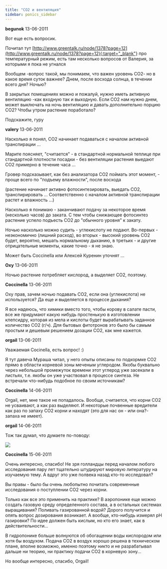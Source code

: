 ```yaml
---
title: "CO2 и вентиляция"
sidebar: ponics_sidebar
---
```


**begunok** 13-06-2011

Вот еще есть вопросик. 

Почитал тут [http://www.greentalk.ru/node/1378?page=12](http://www.greentalk.ru/node/1378?page=12){:target="_blank"} про температурный режим, есть там несколько вопросов от Валерия, за которыми я пока не угнался

Вообщем -вопрос такой, мы понимаем, что важен уровень СО2- но в какое время суток важнее? Днем, после восхода солнца, в течении всего дня? Ночью?

В закрытых помещениях можно и пожалуй, нужно иметь активную вентиляцию -как входную так и выходную. Если СО2 нам нужно днем, может выключать на ночь вентиляцию и давать дополнительно порцию СО2? Чтобы утром растение поработало?

Подскажите, гуру


**valery** 13-06-2011

Насколько я понял, СО2 начинает подаваться с началом активной транспирации ...

Марите поясняет, "считается" - в стандартной нормальной теплице при стандартной плотности посадки - без вентиляции растения выедают СО2 примерно в течение часа ...

Гровер подсказывает, как без анализатора СО2 поймать этот момент, - проще всего по "подъему влажности", после восхода

(растение начинает активно фотосинтезировать, выедать СО2, транспирировать ... Соответственно с началом активной транспирации растет и влажность ...)

Насколько я понимаю - заканчивают подачу за некоторое время (несколько часов) до заката. С тем чтобы снижающее фотосинтез растение успело подъесть СО2 до "обычного уровня" к закату.

Ночью насколько можно судить - углекислоту не подают. Во-первых - неэкономично (лишний расход), во вторых - высокий уровень СО2 будет, вероятно, мешать нормальному дыханию, в третьих - и другие отрицательные моменты, какие точно - я не знаю. 

Может быть Coccinella или Алексей Куренин уточнят ...


**Oxy** 13-06-2011

Ночью растение потребляет кислород, а выделяет СО2, поэтому.


**Coccinella** 13-06-2011

Оху прав, зачем ночью подавать СО2, если она (углекислота) не используется? Да еще и выделяется в процессе дыхания?

Я все надеюсь, что химики вместо того, чтобы корову в салате пасти, все же придумают какую нибудь простенькую в изготовлении клепсидру, которая из мела и кислоты будет вырабатывать заданное количество СО2 (г/ч). Для бытовых фитотронов это было бы самым простым и дешевым решением дозации СО2, как мне кажется.


**orgail** 13-06-2011

Уважаемая Cocinella, есть вопрос! :)

Я тут давеча Мураша читал, у него опыты описаны по подкормке СО2 прямо в области корневой зоны меченым углеродом. Якобы буквально через небольшой промежуток времени этот углерод уже засекали в листьях, т.е. якобы он уже участвовал в процессе синтеза. Не встречали что-нибудь подобное по своим источникам? 


**Coccinella** 14-06-2011

Orgail, нет, мне такое не попадалось. Вообще, считается, что корни СО2 не усваивают, а как раз выделяют. И некоторые почвенные вредители как раз по запаху СО2 корни и находят (это для нас он - или она?- запаха не имеет). 


**orgail** 14-06-2011

Тож так думал, что думаете по-поводу:

![](http://lh6.googleusercontent.com/-Z9LYePZrjOw/TfesjH62tNI/AAAAAAAABpM/yCuEkgo4Ikk/s720/p0033.jpg)


**Coccinella** 15-06-2011

Очень интересно, спасибо! Не зря голландцы перед началом любого исследования пару лет тщательно штудируют мировую литературу на изучаемую тему. А вдруг это уже полвека назад кто-то исследовал?

Вы правы - было бы очень любопытно почитать современные исследования о поступлении СО2 через корни.

Только как все это применить на практике? В аэропонике еще можно создать газовую среду определенного состава, а в остальных системах выращивания? Поливать газированной водой? Дорого получится и опять вопрос дозирования возникает. А вообще, кто-нибудь измерял рН газировки? По идее должен быть кислым, но кто его знает, как в действительности...

В гидропонике больше волнуются об обогащении воды кислородом или хотя бы воздухом. Подача СО2 в воздух хорошо решена в техническом плане, вполне возможно, именно поэтому никто и не разрабатывал дальше ни теорию, ни практику подачи СО2 в корневую зону...

Но вообще интересно, спасибо, Orgail!


